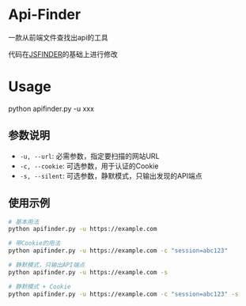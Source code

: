 # Api-Finder
一款从前端文件查找出api的工具

代码在[JSFINDER](https://github.com/Threezh1/JSFinder)的基础上进行修改

# Usage
python apifinder.py -u xxx

## 参数说明
- `-u, --url`: 必需参数，指定要扫描的网站URL
- `-c, --cookie`: 可选参数，用于认证的Cookie
- `-s, --silent`: 可选参数，静默模式，只输出发现的API端点

## 使用示例
```bash
# 基本用法
python apifinder.py -u https://example.com

# 带Cookie的用法
python apifinder.py -u https://example.com -c "session=abc123"

# 静默模式，只输出API端点
python apifinder.py -u https://example.com -s

# 静默模式 + Cookie
python apifinder.py -u https://example.com -c "session=abc123" -s
```
